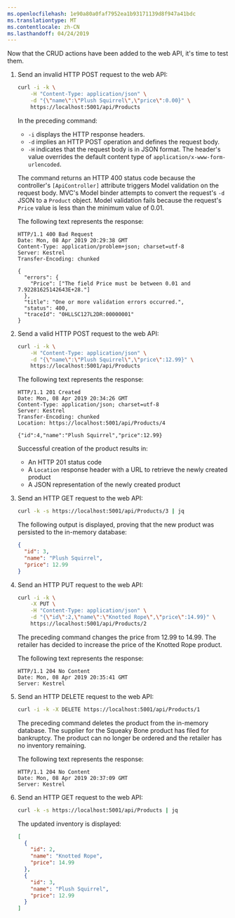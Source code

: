 ```yaml
---
ms.openlocfilehash: 1e90a80a0faf7952ea1b93171139d8f947a41bdc
ms.translationtype: MT
ms.contentlocale: zh-CN
ms.lasthandoff: 04/24/2019
---
```

Now that the CRUD actions have been added to the web API, it's time to test them.

1. Send an invalid HTTP POST request to the web API:

    ```bash
    curl -i -k \
        -H "Content-Type: application/json" \
        -d "{\"name\":\"Plush Squirrel\",\"price\":0.00}" \
        https://localhost:5001/api/Products
    ```

    In the preceding command:

    * `-i` displays the HTTP response headers.
    * `-d` implies an HTTP POST operation and defines the request body.
    * `-H` indicates that the request body is in JSON format. The header's value overrides the default content type of `application/x-www-form-urlencoded`.

    The command returns an HTTP 400 status code because the controller's `[ApiController]` attribute triggers Model validation on the request body. MVC's Model binder attempts to convert the request's `-d` JSON to a `Product` object. Model validation fails because the request's `Price` value is less than the minimum value of 0.01.

    The following text represents the response:

    ```text
    HTTP/1.1 400 Bad Request
    Date: Mon, 08 Apr 2019 20:29:38 GMT
    Content-Type: application/problem+json; charset=utf-8
    Server: Kestrel
    Transfer-Encoding: chunked

    {
      "errors": {
        "Price": ["The field Price must be between 0.01 and 7.92281625142643E+28."]
      },
      "title": "One or more validation errors occurred.",
      "status": 400,
      "traceId": "0HLLSC127L2DR:00000001"
    }
    ```

1. Send a valid HTTP POST request to the web API:

    ```bash
    curl -i -k \
        -H "Content-Type: application/json" \
        -d "{\"name\":\"Plush Squirrel\",\"price\":12.99}" \
        https://localhost:5001/api/Products
    ```

    The following text represents the response:

    ```text
    HTTP/1.1 201 Created
    Date: Mon, 08 Apr 2019 20:34:26 GMT
    Content-Type: application/json; charset=utf-8
    Server: Kestrel
    Transfer-Encoding: chunked
    Location: https://localhost:5001/api/Products/4

    {"id":4,"name":"Plush Squirrel","price":12.99}
    ```

    Successful creation of the product results in:

    * An HTTP 201 status code
    * A `Location` response header with a URL to retrieve the newly created product
    * A JSON representation of the newly created product

1. Send an HTTP GET request to the web API:

    ```bash
    curl -k -s https://localhost:5001/api/Products/3 | jq
    ```

    The following output is displayed, proving that the new product was persisted to the in-memory database:

    ```json
    {
      "id": 3,
      "name": "Plush Squirrel",
      "price": 12.99
    }
    ```

1. Send an HTTP PUT request to the web API:

    ```bash
    curl -i -k \
        -X PUT \
        -H "Content-Type: application/json" \
        -d "{\"id\":2,\"name\":\"Knotted Rope\",\"price\":14.99}" \
        https://localhost:5001/api/Products/2
    ```

    The preceding command changes the price from 12.99 to 14.99. The retailer has decided to increase the price of the Knotted Rope product.

    The following text represents the response:

    ```text
    HTTP/1.1 204 No Content
    Date: Mon, 08 Apr 2019 20:35:41 GMT
    Server: Kestrel
    ```

1. Send an HTTP DELETE request to the web API:

    ```bash
    curl -i -k -X DELETE https://localhost:5001/api/Products/1
    ```

    The preceding command deletes the product from the in-memory database. The supplier for the Squeaky Bone product has filed for bankruptcy. The product can no longer be ordered and the retailer has no inventory remaining.

    The following text represents the response:

    ```text
    HTTP/1.1 204 No Content
    Date: Mon, 08 Apr 2019 20:37:09 GMT
    Server: Kestrel
    ```

1. Send an HTTP GET request to the web API:

    ```bash
    curl -k -s https://localhost:5001/api/Products | jq
    ```

    The updated inventory is displayed:

    ```json
    [
      {
        "id": 2,
        "name": "Knotted Rope",
        "price": 14.99
      },
      {
        "id": 3,
        "name": "Plush Squirrel",
        "price": 12.99
      }
    ]
    ```
